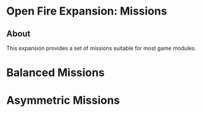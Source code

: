 Open Fire Expansion: Missions
=============================

## About

This expansion provides a set of missions suitable for most game modules.

# Balanced Missions

# Asymmetric Missions